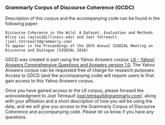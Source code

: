 ### Grammarly Corpus of Discourse Coherence (GCDC)

Description of this corpus and the accompanying code can be found in the following paper: 

    Discourse Coherence in the Wild: A Dataset, Evaluation and Methods
    Alice Lai (aylai2@illinois.edu) and Joel Tetreault (joel.tetreault@grammarly.com)
    To appear in the Proceedings of the 19th Annual SIGDIAL Meeting on Discourse and Dialogue (SIGDIAL 2018)
    
GDCD was created in part using the Yahoo Answers corpus: <a href="https://webscope.sandbox.yahoo.com/catalog.php?datatype=l">L6 - Yahoo! Answers Comprehensive Questions and Answers version 1.0</a>. The Yahoo Answers corpus can be requested free of charge for research purposes. Access to GDCD (and the accompanying code) will require users to first gain access to this Yahoo Answers corpus.

Once you have gained access to the L6 corpus, please forward the acknowledgment to Joel Tetreault (joel.tetreault@grammarly.com), along with your affiliation and a short description of how you will be using the data, and we will give you access to the Grammarly Corpus of Discourse Coherence and accompanying code. Please let us know if you have any questions.
